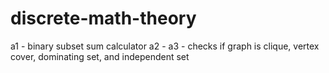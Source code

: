 # discrete-math-theory

a1 - binary subset sum calculator
a2 -
a3 - checks if graph is clique, vertex cover, dominating set, and independent set
